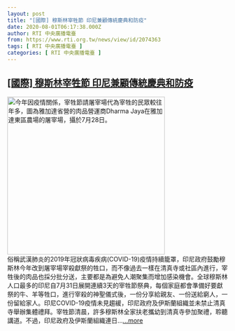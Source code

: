 ```yaml
---
layout: post
title: "[國際] 穆斯林宰牲節 印尼兼顧傳統慶典和防疫"
date: 2020-08-01T06:17:38.000Z
author: RTI 中央廣播電臺
from: https://www.rti.org.tw/news/view/id/2074363
tags: [ RTI 中央廣播電臺 ]
categories: [ RTI 中央廣播電臺 ]
---
```

<!--1596262658000-->
[[國際] 穆斯林宰牲節 印尼兼顧傳統慶典和防疫](https://www.rti.org.tw/news/view/id/2074363)
------

<div>
<img src="https://static.rti.org.tw/assets/thumbnails/2020/08/01/20200801000083M.jpg" width="360" alt="今年因疫情關係，宰牲節請屠宰場代為宰牲的民眾較往年多，圖為雅加達省營的肉品營運商Dharma Jaya在雅加達東區農場的屠宰場，攝於7月28日。" title="今年因疫情關係，宰牲節請屠宰場代為宰牲的民眾較往年多，圖為雅加達省營的肉品營運商Dharma Jaya在雅加達東區農場的屠宰場，攝於7月28日。"><br>俗稱武漢肺炎的2019年冠狀病毒疾病(COVID-19)疫情持續籠罩，印尼政府鼓勵穆斯林今年改到屠宰場宰殺獻祭的牲口，而不像過去一樣在清真寺或社區內進行，宰牲後的肉品也採分批分送，主要都是為避免人潮聚集而增加感染機會。全球穆斯林人口最多的印尼自7月31日展開連續3天的宰牲節祭典，每個家庭都會準備好要獻祭的牛、羊等牲口，進行宰殺的神聖儀式後，一份分享給親友、一份送給窮人，一份留給家人。印尼COVID-19疫情未見趨緩，印尼政府及伊斯蘭組織並未禁止清真寺舉辦集體禮拜。宰牲節清晨，許多穆斯林全家扶老攜幼到清真寺參加聚禮，聆聽講道。不過，印尼政府及伊斯蘭組織連日...<a target="_blank" href="https://www.rti.org.tw/news/view/id/2074363">...more</a>
</div>
